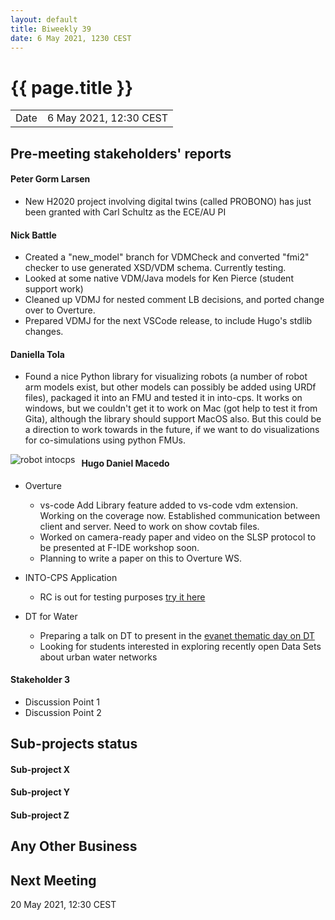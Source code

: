 ```yaml
---
layout: default
title: Biweekly 39
date: 6 May 2021, 1230 CEST
---
```


<script src="https://code.jquery.com/jquery-1.11.1.min.js">
</script>
<script src="/javascripts/edit.js"></script>
<script>setEditButonNm();</script>

# {{ page.title }}

|||
|---|---|
| Date | 6 May 2021, 12:30 CEST |


## Pre-meeting stakeholders' reports

<!-- Please keep in mind that the minutes are publicly available.-->

#### Peter Gorm Larsen
* New H2020 project involving digital twins (called PROBONO) has just been granted with Carl Schultz as the ECE/AU PI

#### Nick Battle
* Created a "new_model" branch for VDMCheck and converted "fmi2" checker to use generated XSD/VDM schema. Currently testing.
* Looked at some native VDM/Java models for Ken Pierce (student support work)
* Cleaned up VDMJ for nested comment LB decisions, and ported change over to Overture.
* Prepared VDMJ for the next VSCode release, to include Hugo's stdlib changes.

#### Daniella Tola
* Found a nice Python library for visualizing robots (a number of robot arm models exist, but other models can possibly be added using URDf files), packaged it into an FMU and tested it in into-cps. It works on windows, but we couldn't get it to work on Mac (got help to test it from Gita), although the library should support MacOS also. But this could be a direction to work towards in the future, if we want to do visualizations for co-simulations using python FMUs.

<img src="assets/robot_intocps.gif"
     alt="robot intocps"
     style="float: left; margin-right: 10px;" />

#### Hugo Daniel Macedo
* Overture
     * vs-code
          Add Library feature added to vs-code vdm extension.
          Working on the coverage now. Established communication between client and server. Need to work on show covtab files.
     * Worked on camera-ready paper and video on the SLSP protocol to be presented at F-IDE workshop soon.
     * Planning to write a paper on this to Overture WS.

* INTO-CPS Application
     * RC is out for testing purposes [try it here](https://github.com/INTO-CPS-Association/into-cps-application/releases/tag/v4.0.3-rc)

* DT for Water
     * Preparing a talk on DT to present in the [evanet thematic day on DT](http://www.evanet.dk/20-05-2021-digitale-tvillinger-i-afloebs-og-spildevandsbranchen/)
     * Looking for students interested in exploring recently open Data Sets about urban water networks       

#### Stakeholder 3
* Discussion Point 1
* Discussion Point 2


## Sub-projects status


#### Sub-project X

#### Sub-project Y

#### Sub-project Z

##  Any Other Business

Next Meeting
------------

20 May 2021, 12:30 CEST


<div id="edit_page_div"></div>
